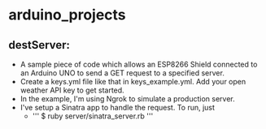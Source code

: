 # arduino_projects
## destServer: 
  - A sample piece of code which allows an ESP8266 Shield connected to an Arduino UNO to send a GET request to a specified server. 
  - Create a keys.yml file like that in keys_example.yml. Add your open weather API key to get started.
  - In the example, I'm using Ngrok to simulate a production server. 
  - I've setup a Sinatra app to handle the request. To run, just 
    - ''' $ ruby server/sinatra_server.rb ''' 
